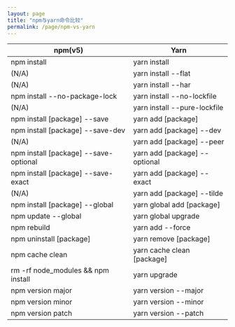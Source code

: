 ```yaml
---
layout: page
title: "npm与yarn命令比较"
permalink: /page/npm-vs-yarn
---
```


| npm(v5)                               | Yarn                          |
| ------------------------------------- | ----------------------------- |
| npm install                           | yarn install                  |
| (N/A)                                 | yarn install --flat           |
| (N/A)                                 | yarn install --har            |
| npm install --no-package-lock         | yarn install --no-lockfile    |
| (N/A)                                 | yarn install --pure-lockfile  |
| npm install [package] --save          | yarn add [package]            |
| npm install [package] --save-dev      | yarn add [package] --dev      |
| (N/A)                                 | yarn add [package] --peer     |
| npm install [package] --save-optional | yarn add [package] --optional |
| npm install [package] --save-exact    | yarn add [package] --exact    |
| (N/A)                                 | yarn add [package] --tilde    |
| npm install [package] --global        | yarn global add [package]     |
| npm update --global                   | yarn global upgrade           |
| npm rebuild                           | yarn add --force              |
| npm uninstall [package]               | yarn remove [package]         |
| npm cache clean                       | yarn cache clean [package]    |
| rm -rf node_modules && npm install    | yarn upgrade                  |
| npm version major                     | yarn version --major          |
| npm version minor                     | yarn version --minor          |
| npm version patch                     | yarn version --patch          |

